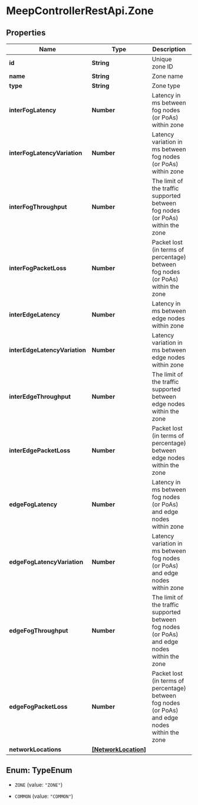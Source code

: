 # MeepControllerRestApi.Zone

## Properties
Name | Type | Description | Notes
------------ | ------------- | ------------- | -------------
**id** | **String** | Unique zone ID | [optional] 
**name** | **String** | Zone name | [optional] 
**type** | **String** | Zone type | [optional] 
**interFogLatency** | **Number** | Latency in ms between fog nodes (or PoAs) within zone | [optional] 
**interFogLatencyVariation** | **Number** | Latency variation in ms between fog nodes (or PoAs) within zone | [optional] 
**interFogThroughput** | **Number** | The limit of the traffic supported between fog nodes (or PoAs) within the zone | [optional] 
**interFogPacketLoss** | **Number** | Packet lost (in terms of percentage) between fog nodes (or PoAs) within the zone | [optional] 
**interEdgeLatency** | **Number** | Latency in ms between edge nodes within zone | [optional] 
**interEdgeLatencyVariation** | **Number** | Latency variation in ms between edge nodes within zone | [optional] 
**interEdgeThroughput** | **Number** | The limit of the traffic supported between edge nodes within the zone | [optional] 
**interEdgePacketLoss** | **Number** | Packet lost (in terms of percentage) between edge nodes within the zone | [optional] 
**edgeFogLatency** | **Number** | Latency in ms between fog nodes (or PoAs) and edge nodes within zone | [optional] 
**edgeFogLatencyVariation** | **Number** | Latency variation in ms between fog nodes (or PoAs) and edge nodes within zone | [optional] 
**edgeFogThroughput** | **Number** | The limit of the traffic supported between fog nodes (or PoAs) and edge nodes within the zone | [optional] 
**edgeFogPacketLoss** | **Number** | Packet lost (in terms of percentage) between fog nodes (or PoAs) and edge nodes within the zone | [optional] 
**networkLocations** | [**[NetworkLocation]**](NetworkLocation.md) |  | [optional] 


<a name="TypeEnum"></a>
## Enum: TypeEnum


* `ZONE` (value: `"ZONE"`)

* `COMMON` (value: `"COMMON"`)




